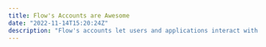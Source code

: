 ```yaml
---
title: Flow's Accounts are Awesome
date: "2022-11-14T15:20:24Z"
description: "Flow's accounts let users and applications interact with the blockchain in simple, powerful ways."
---
```


